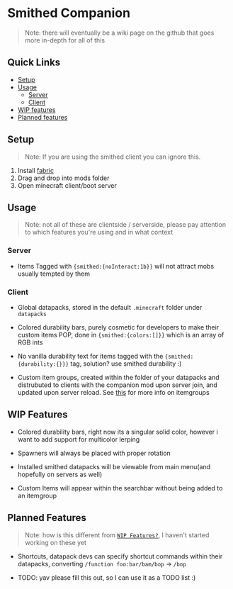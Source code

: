 # Smithed Companion
> Note: there will eventually be a wiki page on the github that goes more in-depth for all of this


## Quick Links
- [Setup](#setup)
- [Usage](#usage)
    * [Server](#server)
    * [Client](#client)
- [WIP features](#wip-features)
- [Planned features](#planned-features)

## Setup

> Note: If you are using the smithed client you can ignore this.

1. Install [fabric](https://fabricmc.net/)
2. Drag and drop into mods folder
3. Open minecraft client/boot server


## Usage

> Note: not all of these are clientside / serverside, please pay attention to which features you're using and in what context

### Server

- Items Tagged with `{smithed:{noInteract:1b}}` will not attract mobs usually tempted by them



### Client

- Global datapacks, stored in the default `.minecraft` folder under `datapacks`

- Colored durability bars, purely cosmetic for developers to make their custom items POP, done in `{smithed:{colors:[]}}` which is an array of RGB ints

- No vanilla durability text for items tagged with the `{smithed:{durability:{}}}` tag, solution? use smithed durability :)

- Custom item groups, created within the folder of your datapacks and distrubuted to clients with the companion mod upon server join, and updated upon server reload. See [this](https://fabricmc.net/) for more info on itemgroups

## WIP Features

- Colored durability bars, right now its a singular solid color, however i want to add support for multicolor lerping

- Spawners will always be placed with proper rotation

- Installed smithed datapacks will be viewable from main menu(and hopefully on servers as well)

- Custom Items will appear within the searchbar without being added to an itemgroup


## Planned Features
> Note: how is this different from [`WIP Features?`](#wip-features), I haven't started working on these yet

- Shortcuts, datapack devs can specify shortcut commands within their datapacks, converting `/function foo:bar/bam/bop` -> `/bop`

- TODO: yav please fill this out, so I can use it as a TODO list :)

